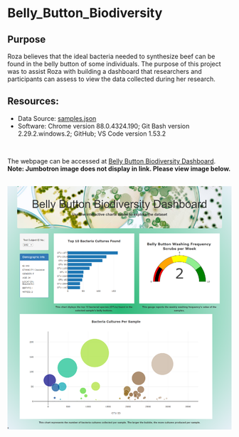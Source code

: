 # Belly_Button_Biodiversity
## Purpose
Roza believes that the ideal bacteria needed to synthesize beef can be found in the belly button of some individuals. The purpose of this project was to assist Roza with building a dashboard that researchers and participants can assess to view the data collected during her research.

## Resources:
- Data Source: [samples.json](samples.json)
- Software: Chrome version 88.0.4324.190; Git Bash version 2.29.2.windows.2; GitHub; VS Code version 1.53.2
<br>

The webpage can be accessed at [Belly Button Biodiversity Dashboard](https://danig89.github.io/Belly_Button_Biodiversity/).
<br>
<b>Note: Jumbotron image does not display in link. Please view image below.
<br>
<br>
  
![Belly Button Biodiversity](Images/bellybutton_biod.png)
